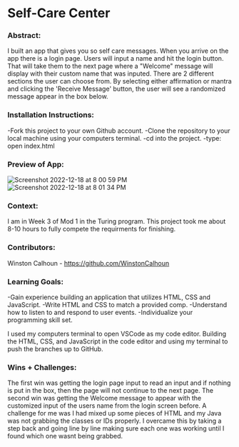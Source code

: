 # Self-Care Center 

### Abstract:
[//]: <> (Briefly describe what you built and its features. What problem is the app solving? How does this application solve that problem?)
I built an app that gives you so self care messages.  When you arrive on the app there is a login page.  Users will input a name and hit the login button.  That will take them to the next page where a "Welcome" message will display with their custom name that was inputed.  There are 2 different sections the user can choose from.  By selecting either affirmation or mantra and clicking the 'Receive Message' button, the user will see a randomized message appear in the box below.

### Installation Instructions:
[//]: <> (What steps does a person have to take to get your app cloned down and running?)
-Fork this project to your own Github account.
-Clone the repository to your local machine using your computers terminal.
-cd into the project.
-type: open index.html

### Preview of App:
[//]: <> (Provide ONE gif or screenshot of your application - choose the "coolest" piece of functionality to show off.)

![Screenshot 2022-12-18 at 8 00 59 PM](https://user-images.githubusercontent.com/111721297/208336758-bb2dfd6a-ee5a-45b2-a453-d320520aa338.png)
![Screenshot 2022-12-18 at 8 01 34 PM](https://user-images.githubusercontent.com/111721297/208336825-dcfe4f31-c348-4988-9dec-18244417ebd9.png)

### Context:
[//]: <> (Give some context for the project here. How long did you have to work on it? How far into the Turing program are you?)
I am in Week 3 of Mod 1 in the Turing program.  This project took me about 8-10 hours to fully compete the requirments for finishing. 

### Contributors:
[//]: <> (Who worked on this application? Link to their GitHubs.)
Winston Calhoun - https://github.com/WinstonCalhoun

### Learning Goals:
[//]: <> (What were the learning goals of this project? What tech did you work with?)
-Gain experience building an application that utilizes HTML, CSS and JavaScript.
-Write HTML and CSS to match a provided comp.
-Understand how to listen to and respond to user events.
-Individualize your programming skill set.

I used my computers terminal to open VSCode as my code editor.  Building the HTML, CSS, and JavaScript in the code editor and using my terminal to push the branches up to GitHub.
### Wins + Challenges:
[//]: <> (What are 2-3 wins you have from this project? What were some challenges you faced - and how did you get over them?)
The first win was getting the login page input to read an input and if nothing is put in the box, then the page will not continue to the next page.
The second win was getting the Welcome message to appear with the customized input of the users name from the login screen before.
A challenge for me was I had mixed up some pieces of HTML and my Java was not grabbing the classes or IDs properly.  I overcame this by taking a step back and going line by line making sure each one was working until I found which one wasnt being grabbed.
